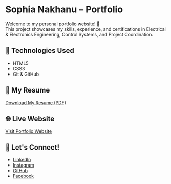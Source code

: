 # Sophia Nakhanu – Portfolio

Welcome to my personal portfolio website! 👋  
This project showcases my skills, experience, and certifications in Electrical & Electronics Engineering, Control Systems, and Project Coordination.

## 🔧 Technologies Used

- HTML5
- CSS3
- Git & GitHub

## 📄 My Resume

[Download My Resume (PDF)](Sophia%20Nakhanu,%20CV.pdf)

## 🌐 Live Website

[Visit Portfolio Website](https://your-link.github.io/)

## 🔗 Let's Connect!

- [LinkedIn](https://www.linkedin.com/in/sophia-nakhanu-6b1909298)
- [Instagram](https://www.instagram.com/sophia22254)
- [GitHub](https://github.com/nakhanu)
- [Facebook](https://www.facebook.com/sophia.nakhanu)
